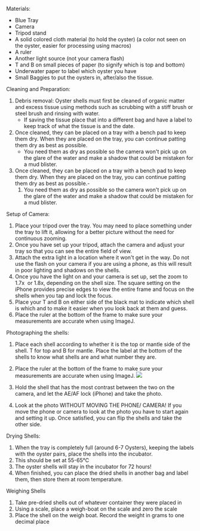 
Materials: 
- Blue Tray
- Camera 
- Tripod stand 
- A solid colored cloth material (to hold the oyster) (a color not seen on the oyster, easier for processing using macros) 
- A ruler 
- Another light source (not your camera flash) 
- T and B on small pieces of paper (to signify which is top and bottom) 
- Underwater paper to label which oyster you have
- Small Baggies to put the oysters in, after/also the tissue. 

Cleaning and Preparation:

1. Debris removal: Oyster shells must first be cleaned of organic matter and excess tissue using methods such as scrubbing with a stiff brush or steel brush and rinsing with water.
	- If saving the tissue place that into a different bag and have a label to keep track of what the tissue is and the date.
2. Once cleaned, they can be placed on a tray with a bench pad to keep them dry. When they are placed on the tray, you can continue patting them dry as best as possible. 
	- You need them as dry as possible so the camera won't pick up on the glare of the water and make a shadow that could be mistaken for a mud blister.
3. Once cleaned, they can be placed on a tray with a bench pad to keep them dry. When they are placed on the tray, you can continue patting them dry as best as possible.-
	1. You need them as dry as possible so the camera won't pick up on the glare of the water and make a shadow that could be mistaken for a mud blister.

Setup of Camera:

1. Place your tripod over the tray. You may need to place something under the tray to lift it, allowing for a better picture without the need for continuous zooming. 
2. Once you have set up your tripod, attach the camera and adjust your tray so that you can see the entire field of view. 
3. Attach the extra light in a location where it won't get in the way. Do not use the flash on your camera if you are using a phone, as this will result in poor lighting and shadows on the shells. 
4. Once you have the light on and your camera is set up, set the zoom to 1.7x  or 1.8x, depending on the shell size. The square setting on the iPhone provides precise edges to view the entire frame and focus on the shells when you tap and lock the focus. 
5. Place your T and B on either side of the black mat to indicate which shell is which and to make it easier when you look back at them and guess. 
6. Place the ruler at the bottom of the frame to make sure your measurements are accurate when using ImageJ. 


Photographing the shells: 

1. Place each shell according to whether it is the top or mantle side of the shell. T for top and B for mantle. Place the label at the bottom of the shells to know what shells are and what number they are. 
2. Place the ruler at the bottom of the frame to make sure your measurements are accurate when using ImageJ.
![](https://lh7-rt.googleusercontent.com/docsz/AD_4nXfrW4vXaNiapd_ssKQytWMEFghun1pSJaY95r8yha5zBGV6G1Q-R9JWF8mLrNFk8mCkWG0T6lL71262kJoLIljwQStktAWShwmgRudgC8226jG5Xeqtsba3r_HMofBY2GXWca-_BQ?key=z_G4b9gy-c2edOMeb05JOQ)

3. Hold the shell that has the most contrast between the two on the camera, and let the AE/AF lock (iPhone) and take the photo. 
4. Look at the photo WITHOUT MOVING THE PHONE/ CAMERA! If you move the phone or camera to look at the photo you have to start again and setting it up. Once satisfied, you can flip the shells and take the other side.

Drying Shells:

1.  When the tray is completely full (around 6-7 Oysters), keeping the labels with the oyster pairs, place the shells into the incubator. 
2. This should be set at 55-65℃ 
3. The oyster shells will stay in the incubator for 72 hours! 
4. When finished, you can place the dried shells in another bag and label them, then store them at room temperature. 

Weighing Shells

1. Take pre-dried shells out of whatever container they were placed in
2. Using a scale, place a weigh-boat on the scale and zero the scale
3. Place the shell on the weigh boat. Record the weight in grams to one decimal place

